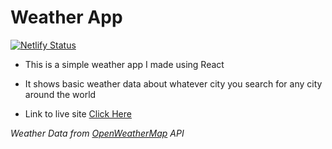 # Weather App

[![Netlify Status](https://api.netlify.com/api/v1/badges/bffb7a71-c93d-4b40-a268-c9056891cca0/deploy-status)](https://app.netlify.com/sites/inezaweatherapp/deploys)

 - This is a simple weather app I made using React
 
 - It shows basic weather data about whatever city you search for any city around the world
 
 - Link to live site [Click Here](https://inezaweatherapp.netlify.app/)

 
_Weather Data from [OpenWeatherMap](https://openweathermap.org/) API_
